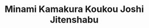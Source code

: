 --- 
title: "Minami Kamakura Koukou Joshi Jitenshabu"
publishdate: "2019-7-2T16:48:46+02:00"
src: "https://365manga.net/manga/minami-kamakura-koukou-joshi-jitenshabu"
image: "https://data.365manga.net/images/thumbnails/15860-minami-kamakura-koukou-joshi-jitenshabu.jpg"
description: "From MangaHelpers: Maiharu Hiromi has moved from Nagasaki to Kamakura at the start of her high school years. Kamakura is a beautiful, mountainous place, with a view of the sea and Mt. Fuji, and Hiromi is thrilled to explore the area. Hiromi hasn't ridden a bike since she was very young, but she attempts to ride to her first day of school anyway. In her case, riding a bike does…"
---